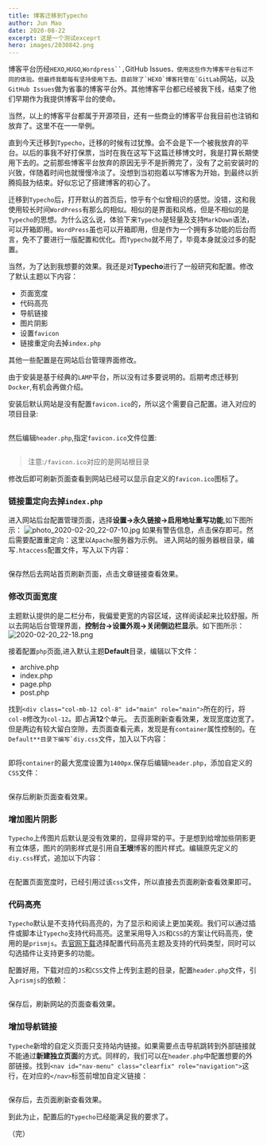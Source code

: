 ```yaml
---
title: 博客迁移到Typecho
author: Jun Mao
date: 2020-08-22
excerpt: 这是一个测试exceprt
hero: images/2030842.png
---
```

博客平台历经`HEXO`,`HUGO`,```Wordpress``,```GitHub Issues``，使用这些作为博客平台有过不同的体验。但最终我都每有坚持使用下去。目前除了`HEXO`博客托管在`GitLab``网站，以及`GitHub Issues`做为省事的博客平台外。其他博客平台都已经被我下线，结束了他们早期作为我提供博客平台的使命。

当然，以上的博客平台都属于开源项目，还有一些商业的博客平台我目前也注销和放弃了。这里不在一一举例。

直到今天迁移到`Typecho`，迁移的时候有过犹豫。会不会是下一个被我放弃的平台。以后的事我不好打保票，当时在我在这写下这篇迁移博文时，我是打算长期使用下去的。之前那些博客平台放弃的原因无乎不是折腾完了，没有了之前安装时的兴致，伴随着时间也就慢慢冷淡了。没想到当初抱着以写博客为开始，到最终以折腾捣鼓为结束。好似忘记了搭建博客的初心了。

迁移到`Typecho`后，打开默认的首页后，惊乎有个似曾相识的感觉。没错，这和我使用较长时间`WordPress`有那么的相似。相似的是界面和风格，但是不相似的是`Typecho`的思想。为什么这么说，体验下来`Typecho`是轻量及支持`MarkDown`语法，可以开箱即用。`WordPress`虽也可以开箱即用，但是作为一个拥有多功能的后台而言，免不了要进行一版配置和优化。而`Typecho`就不用了，毕竟本身就没过多的配置。

当然，为了达到我想要的效果。我还是对**Typecho**进行了一般研究和配置。修改了默认主题以下内容：

* 页面宽度
* 代码高亮
* 导航链接
* 图片阴影
* 设置`favicon`
* 链接重定向去掉`index.php`

其他一些配置是在网站后台管理界面修改。

由于安装是基于经典的`LAMP`平台，所以没有过多要说明的。后期考虑迁移到`Docker`,有机会再做介绍。

安装后默认网站是没有配置`favicon.ico`的，所以这个需要自己配置。进入对应的项目目录:

```bash

```

然后编辑`header.php`,指定`favicon.ico`文件位置:

```html

```

> 注意:`/favicon.ico`对应的是网站根目录

修改后即可刷新页面查看到网站已经可以显示自定义的`favicon.ico`图标了。

### 链接重定向去掉`index.php`

进入网站后台配置管理页面，选择**设置->永久链接->启用地址重写功能**,如下图所示：
![photo_2020-02-20_22-07-10.jpg](https://maojun.xyz/usr/uploads/2020/02/2725028503.jpg)
如果有警告信息，点击保存即可。然后需要配置重定向：这里以`Apache`服务器为示例。
进入网站的服务器根目录，编写`.htaccess`配置文件，写入以下内容：

```.htaccess

```

保存然后去网站首页刷新页面，点击文章链接查看效果。

### 修改页面宽度

主题默认提供的是二栏分布，我偏爱更宽的内容区域，这样阅读起来比较舒服。所以去网站后台管理界面，**控制台->设置外观->关闭侧边栏显示**。如下图所示：
![2020-02-20_22-18.png](https://maojun.xyz/usr/uploads/2020/02/3677846693.png)

接着配置`php`页面,进入默认主题**Default**目录，编辑以下文件：

* archive.php 
* index.php  
* page.php 
* post.php

找到`<div class="col-mb-12 col-8" id="main" role="main">`所在的行，将`col-8`修改为`col-12`。即占满**12**个单元。
去页面刷新查看效果，发现宽度边宽了。但是两边有较大留白空隙，去页面查看元素，发现是有`container`属性控制的。在``Default**目录下编写`diy.css``文件，加入以下内容：

```css

```

即将`container`的最大宽度设置为`1400px`.保存后编辑`header.php`，添加自定义的`CSS`文件：

```php

```

保存后刷新页面查看效果。

### 增加图片阴影

`Typecho`上传图片后默认是没有效果的，显得非常的平。于是想到给增加些阴影更有立体感，图片的阴影样式是引用自**王垠**博客的图片样式。编辑原先定义的`diy.css`样式，追加以下内容：

```css

```

在配置页面宽度时，已经引用过该`css`文件，所以直接去页面刷新查看效果即可。

### 代码高亮

`Typecho`默认是不支持代码高亮的，为了显示和阅读上更加美观。我们可以通过插件或脚本让`Typecho`支持代码高亮。这里采用导入`JS`和`CSS`的方案让代码高亮，使用的是`prismjs`。去[官网下载](https://prismjs.com/)选择配置代码高亮主题及支持的代码类型，同时可以勾选插件让支持更多的功能。

配置好用，下载对应的`JS`和`CSS`文件上传到主题的目录，配置`header.php`文件，引入`prismjs`的依赖：

```php

```

保存后，刷新网站的页面查看效果。

### 增加导航链接

`Typeche`新增的自定义页面只支持站内链接。如果需要点击导航跳转到外部链接就不能通过**新建独立页面**的方式。同样的，我们可以在`header.php`中配置想要的外部链接。找到`<nav id="nav-menu" class="clearfix" role="navigation">`这行，在对应的`</nav>`标签前增加自定义链接：

```php

```

保存后，去页面刷新查看效果。

到此为止，配置后的`Typecho`已经能满足我的要求了。

（完）
